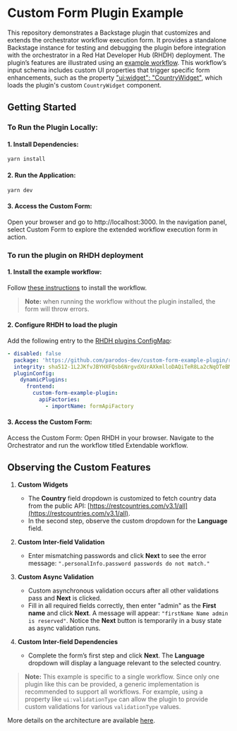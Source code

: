 # Custom Form Plugin Example

This repository demonstrates a Backstage plugin that customizes and extends the orchestrator workflow execution form. It provides a standalone Backstage instance for testing and debugging the plugin before integration with the orchestrator in a Red Hat Developer Hub (RHDH) deployment. The plugin’s features are illustrated using an [example workflow](https://github.com/parodos-dev/serverless-workflows-config/tree/main/charts/extendable-workflow). This workflow’s input schema includes custom UI properties that trigger specific form enhancements, such as the property ["ui:widget": "CountryWidget"](https://github.com/parodos-dev/serverless-workflows-config/blob/main/charts/extendable-workflow/templates/02-configmap_01-extendable-workflow-resources-schemas.yaml#L24), which loads the plugin's custom `CountryWidget` component.

## Getting Started

### To Run the Plugin Locally:

#### 1. Install Dependencies:

```bash
yarn install
```

#### 2. Run the Application:

```bash
yarn dev
```

#### 3. Access the Custom Form:

Open your browser and go to http://localhost:3000. In the navigation panel, select Custom Form to explore the extended workflow execution form in action.

### To run the plugin on RHDH deployment

#### 1. Install the example workflow:

Follow [these instructions](https://github.com/parodos-dev/serverless-workflows-config/blob/main/docs/main/extendable-workflow/README.md#persistence-pre-requisites) to install the workflow.

> **Note:** when running the workflow without the plugin installed, the form will throw errors.

#### 2. Configure RHDH to load the plugin

Add the following entry to the [RHDH plugins ConfigMap](https://docs.redhat.com/fr/documentation/red_hat_developer_hub/1.3/html/installing_and_viewing_dynamic_plugins/proc-config-dynamic-plugins-rhdh-operator_title-plugins-rhdh-about):

```yaml
- disabled: false
  package: 'https://github.com/parodos-dev/custom-form-example-plugin/releases/download/0.2.0/custom-form-example-plugin-0.2.0.tgz'
  integrity: sha512-1L2JKfvJBYHXFQsb6NrgvdXUrAXkmlloDAQiTeR8La2cNqOTeBMF91E+0ixhm4wy10gzdZXtytORjk1UWFVHlw==
  pluginConfig:
    dynamicPlugins:
      frontend:
        custom-form-example-plugin:
          apiFactories:
            - importName: formApiFactory
```

#### 3. Access the Custom Form:

Access the Custom Form: Open RHDH in your browser. Navigate to the Orchestrator and run the workflow titled Extendable workflow.

## Observing the Custom Features

1. **Custom Widgets**

   - The **Country** field dropdown is customized to fetch country data from the public API: [https://restcountries.com/v3.1/all](https://restcountries.com/v3.1/all).
   - In the second step, observe the custom dropdown for the **Language** field.

2. **Custom Inter-field Validation**

   - Enter mismatching passwords and click **Next** to see the error message: `".personalInfo.password passwords do not match."`

3. **Custom Async Validation**

   - Custom asynchronous validation occurs after all other validations pass and **Next** is clicked.
   - Fill in all required fields correctly, then enter "admin" as the **First name** and click **Next**. A message will appear: `"firstName Name admin is reserved"`. Notice the **Next** button is temporarily in a busy state as async validation runs.

4. **Custom Inter-field Dependencies**
   - Complete the form’s first step and click **Next**. The **Language** dropdown will display a language relevant to the selected country.

> **Note:** This example is specific to a single workflow. Since only one plugin like this can be provided, a generic implementation is recommended to support all workflows. For example, using a property like `ui:validationType` can allow the plugin to provide custom validations for various `validationType` values.

More details on the architecture are available [here](https://github.com/redhat-developer/rhdh-plugins/blob/main/workspaces/orchestrator/plugins/orchestrator/docs/extensibleForm.md).
